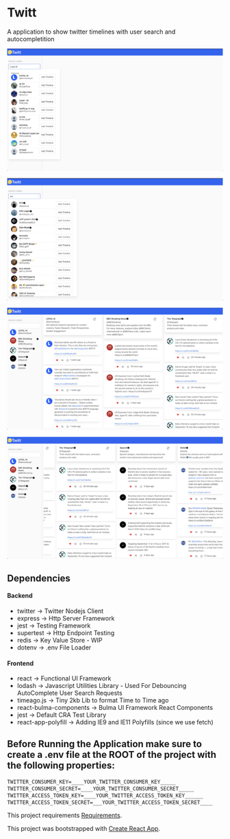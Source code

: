 
# Twitt 

A application to show twitter timelines with user search and autocompletition



![](./public/app-preview0.png)

![](./public/app-preview1.png)

![](./public/app-preview2.png)

![](./public/app-preview3.png)



## Dependencies

#### Backend
- twitter -> Twitter Nodejs Client
- express -> Http Server Framework
- jest -> Testing Framework
- supertest -> Http Endpoint Testing
- redis -> Key Value Store - WIP
- dotenv -> .env File Loader

#### Frontend
- react -> Functional UI Framework
- lodash  -> Javascript Utilities Library - Used For Debouncing AutoComplete User Search Requests
- timeago.js -> Tiny 2kb Lib to format Time to Time ago
- react-bulma-components -> Bulma UI Framework React Components
- jest -> Default CRA Test Library
- react-app-polyfill -> Adding IE9 and IE11 Polyfills (since we use fetch)


## Before Running the Application make sure to create a .env file at the ROOT of the project with the following properties:
```env
TWITTER_CONSUMER_KEY=____YOUR_TWITTER_CONSUMER_KEY_____
TWITTER_CONSUMER_SECRET=____YOUR_TWITTER_CONSUMER_SECRET_____
TWITTER_ACCESS_TOKEN_KEY=____YOUR_TWITTER_ACCESS_TOKEN_KEY______
TWITTER_ACCESS_TOKEN_SECRET=___YOUR_TWITTER_ACCESS_TOKEN_SECRET____
```



This project requirements [Requirements](./REQUIREMENTS.md).

This project was bootstrapped with [Create React App](./CRA-README.md).
